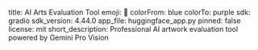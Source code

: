 title: AI Arts Evaluation Tool
emoji: 🎨
colorFrom: blue
colorTo: purple
sdk: gradio
sdk_version: 4.44.0
app_file: huggingface_app.py
pinned: false
license: mit
short_description: Professional AI artwork evaluation tool powered by Gemini Pro Vision
